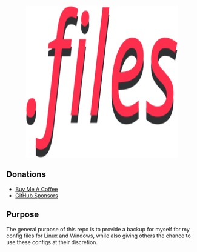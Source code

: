 <p align="center"> <img src="images/dotfiles.png" width=400" height="400" /> </p>

## Donations

- [Buy Me A Coffee](https://www.buymeacoffee.com/KingKairos)
- [GitHub Sponsors](https://github.com/sponsors/melvinquick)

## Purpose

The general purpose of this repo is to provide a backup for myself for my config files for Linux and Windows, while also giving others the chance to use these configs at their discretion.
